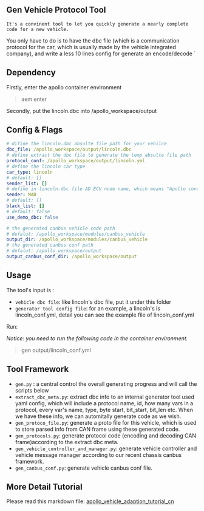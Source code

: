 
## Gen Vehicle Protocol Tool
	It's a convinent tool to let you quickly generate a nearly complete code for a new vehicle.
You only have to do is to have the dbc file (which is a communication protocol for the car, which is usually made by the vehicle integrated company), and write a less 10 lines config for generate an encode/decode `

## Dependency

Firstly, enter the apollo container environment
> aem enter

Secondly, put the lincoln.dbc into /apollo_workspace/output

## Config & Flags

```yml
# difine the lincoln.dbc absulte file path for your vehilce
dbc_file: /apollo_workspace/output/lincoln.dbc
# define extract the dbc file to generate the temp absulte file path
protocol_conf: /apollo_workspace/output/lincoln.yml
# define the lincoln car type
car_type: lincoln
# default: []
sender_list: []
# define in lincoln.dbc file AD ECU node name, which means "Apollo control lincoln vehicle msgs"
sender: MAB
# default: []
black_list: []
# default: false
use_demo_dbc: false

# the generated canbus vehicle code path
# defalut: /apollo_workspace/modules/canbus_vehicle
output_dir: /apollo_workspace/modules/canbus_vehicle
# the generated canbus conf path
# defalut: /apollo_workspace/output
output_canbus_conf_dir: /apollo_workspace/output
```

## Usage

The tool's input is :

* `vehicle dbc file`: like lincoln's dbc file, put it under this folder
* `generator tool config file`: for an example, a lincoln's is lincoln_conf.yml, detail you can see the example file of lincoln_conf.yml

Run:

*Notice: you need to run the following code in the container environment.*

> gen output/lincoln_conf.yml

## Tool Framework

* `gen.py` : a central control the overall generating progress and will call the scripts below
* `extract_dbc_meta.py`: extract dbc info to an internal generator tool used yaml config, which will include a protocol name, id, how many vars in a protocol, every var's name, type, byte start, bit_start, bit_len etc. When we have these info, we can automitally generate code as we wish.
* `gen_protoco_file.py`: generate a proto file for this vehicle, which is used to store parsed info from CAN frame using these generated code.
* `gen_protocols.py`: generate protocol code (encoding and decoding CAN frame)according to the extract dbc meta.
* `gen_vehicle_controller_and_manager.py`: generate vehicle controller and vehicle message manager according to our recent chassis canbus framework.
* `gen_canbus_conf.py`: generate vehicle canbus conf file.


## More Detail Tutorial

Please read this markdown file: [apollo_vehicle_adaption_tutorial_cn](../../../docs/11_Hardware%20Integration%20and%20Calibration/车辆适配/apollo_vehicle_adaption_tutorial_cn.md)
